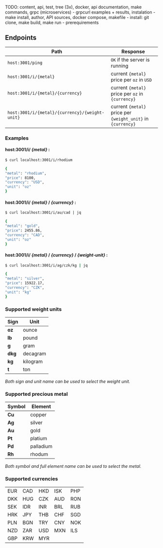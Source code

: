 TODO:
    content, api, test, tree (3x), docker, api documentation, make commands, grpc (microservices) - grpcurl examples + results, instalation - make install, author, API sources, docker compose, makefile - install: git clone, make build, make run - prerequirements



## Endpoints
| **Path** | **Response** |
|----------|------|
| `host:3001/ping`  | `OK` if the server is running |
| `host:3001/i/{metal}`  | current `{metal}` price per `oz` in `USD` |
| `host:3001/i/{metal}/{currency}`  | current `{metal}` price per `oz` in `{currency}` |
| `host:3001/i/{metal}/{currency}/{weight-unit}`  | current `{metal}` price per `{weight_unit}` in `{currency}` |

### Examples

#### host:3001/i/ *{metal}* :
```sh
$ curl localhost:3001/i/rhodium

{
"metal": "rhodium",
"price": 8100,
"currency": "USD",
"unit": "oz"
}
```


#### host:3001/i/ *{metal}* / *{currency}* :
```sh
$ curl localhost:3001/i/au/cad | jq

{
"metal": "gold",
"price": 2455.86,
"currency": "CAD",
"unit": "oz"
}
```


#### host:3001/i/ *{metal}* / *{currency}* / *{weight-unit}* :
```sh
$ curl localhost:3001/i/ag/czk/kg | jq

{
"metal": "silver",
"price": 15922.17,
"currency": "CZK",
"unit": "kg"
}
```  

### Supported weight units
| **Sign** | **Unit** |
|----------|----------|
| **oz**  | ounce |
| **lb**  | pound |
| **g**   | gram |
| **dkg** | decagram |
| **kg**  | kilogram |
| **t**   | ton |

*Both sign and unit name can be used to select the weight unit.*


### Supported precious metal
| **Symbol** | **Element** |
|------------|-------------|
| **Cu**  | copper |
| **Ag**  | silver |
| **Au**  | gold |
| **Pt**  | platium |
| **Pd**  | palladium |
| **Rh**  | rhodum |

*Both symbol and full element name can be used to select the metal.*


### Supported currencies
<table>
    <tr> <td>EUR</td> <td>CAD</td> <td>HKD</td> <td>ISK</td> <td>PHP</td> </tr>
    <tr> <td>DKK</td> <td>HUG</td> <td>CZK</td> <td>AUD</td> <td>RON</td> </tr>
    <tr> <td>SEK</td> <td>IDR</td> <td>INR</td> <td>BRL</td> <td>RUB</td> </tr>
    <tr> <td>HRK</td> <td>JPY</td> <td>THB</td> <td>CHF</td> <td>SGD</td> </tr>
    <tr> <td>PLN</td> <td>BGN</td> <td>TRY</td> <td>CNY</td> <td>NOK</td> </tr>
    <tr> <td>NZD</td> <td>ZAR</td> <td>USD</td> <td>MXN</td> <td>ILS</td> </tr>
    <tr> <td>GBP</td> <td>KRW</td> <td>MYR</td> </tr>
</table>
